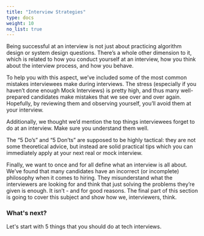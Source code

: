 ```yaml
---
title: "Interview Strategies"
type: docs
weight: 10
no_list: true
---
```

Being successful at an interview is not just about practicing algorithm design or system design questions. There’s a whole other dimension to it, which is related to how you conduct yourself at an interview, how you think about the interview process, and how you behave.

To help you with this aspect, we’ve included some of the most common mistakes interviewees make during interviews. The stress (especially if you haven’t done enough Mock Interviews) is pretty high, and thus many well-prepared candidates make mistakes that we see over and over again. Hopefully, by reviewing them and observing yourself, you’ll avoid them at your interview.

Additionally, we thought we’d mention the top things interviewees forget to do at an interview. Make sure you understand them well.

The “5 Do’s” and “5 Don’ts” are supposed to be highly tactical: they are not some theoretical advice, but instead are solid practical tips which you can immediately apply at your next real or mock interview.

Finally, we want to once and for all define what an interview is all about. We’ve found that many candidates have an incorrect (or incomplete) philosophy when it comes to hiring. They misunderstand what the interviewers are looking for and think that just solving the problems they’re given is enough. It isn’t - and for good reasons. The final part of this section is going to cover this subject and show how we, interviewers, think.

### What's next?

Let's start with 5 things that you should do at tech interviews.
